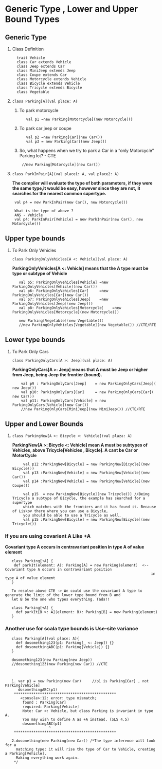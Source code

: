 # Generic Type , Lower and Upper Bound Types

## Generic Type


1. Class Definition
   ```$xslt
     trait Vehicle
     class Car extends Vehicle
     class Jeep extends Car
     class MiniJeep extends Jeep
     class Coupe extends Car
     class Motorcycle extends Vehicle
     class Bicycle extends Vehicle
     class Tricycle extends Bicycle
     class Vegetable
   ```
2. `class Parking[A](val place: A) `

   1. To park motorcycle
      ```$xslt
         val p1 =new Parking[Motorcycle](new Motorcycle())
      ```
   1. To park car jeep or coupe
      ```$xslt
         val p2 =new Parking[Car](new Car())
         val p3 = new Parking[Car](new Jeep())
      ```
        
   1. So, what happens when we try to park a Car in a “only Motorcycle” Parking lot? - CTE
      ```$xslt
       //new Parking[Motorcycle](new Car())
      ```
        
        
3. `class ParkInPair[A](val place1: A, val place2: A) `
   
   **The compiler will evaluate the type of both parameters,**
   **if they were the same type,it would be easy, however since they are not,**
   **it searches for the nearest common supertype.**
   
   
   ```$xslt
    val p4 = new ParkInPair(new Car(), new Motorcycle())
    
    What is the type of above ?
    ANS - Vehicle      
    val p4: ParkInPair[Vehicle] = new ParkInPair(new Car(), new Motorcycle())               
   ``` 
## Upper type bounds   

1. To Park Only Vehicles 
   
   `class ParkingOnlyVehicles[A <: Vehicle](val place: A)`
   
   **ParkingOnlyVehicles[A <: Vehicle] means that the A type must be type or subtype of Vehicle**
   
   ```$xslt
      val p5: ParkingOnlyVehicles[Vehicle] =new ParkingOnlyVehicles[Vehicle](new Car())
      val p6: ParkingOnlyVehicles[Car]     =new ParkingOnlyVehicles[Car](new Car())
      val p7: ParkingOnlyVehicles[Jeep]    =new ParkingOnlyVehicles[Jeep](new Jeep())
      val p8: ParkingOnlyVehicles[Motorcycle]    =new ParkingOnlyVehicles[Motorcycle](new Motorcycle())
   
      new Parking[Vegetable](new Vegetable())
      //new ParkingOnlyVehicles[Vegetable](new Vegetable()) //CTE/RTE
   ```
## Lower type bounds

1. To Park Only Cars   

    `class ParkingOnlyCars[A >: Jeep](val place: A)`   
    
    **ParkingOnlyCars[A >: Jeep] means that A must be Jeep or higher from Jeep, being Jeep the frontier (bound).**
    
    ```$xslt
        val p9 : ParkingOnlyCars[Jeep]    = new ParkingOnlyCars[Jeep]( new Jeep())
        val p10: ParkingOnlyCars[Car]     = new ParkingOnlyCars[Car]( new Car())
        val p11: ParkingOnlyCars[Vehicle] = new ParkingOnlyCars[Vehicle](new Car())
        //new ParkingOnlyCars[MiniJeep](new MiniJeep()) //CTE/RTE
    ```

## Upper and Lower Bounds   
   
1.  `class ParkingNew[A >: Bicycle <: Vehicle](val plaza: A)`
    
    **ParkingNew[A >: Bicycle <: Vehicle] mean A must be subtypes of Vehicles, above Tricycle[Vehicles , Bicycle]. A cant be Car or MotorCycle**
    
    ```$xslt
         val p12 :ParkingNew[Bicycle] = new ParkingNew[Bicycle](new Bicycle())
         val p13 :ParkingNew[Vehicle] = new ParkingNew[Vehicle](new Car())
         val p14 :ParkingNew[Vehicle] = new ParkingNew[Vehicle](new Coupe())
         
         val p15  = new ParkingNew[Bicycle](new Tricycle()) //Being Tricycle a subtype of Bicycle, the example has searched for a supertype
         which matches with the frontiers and it has found it. Because of Liskov there where you can use a Bicycle,
         you should be able to use a Tricycle as well.
         val p15 :ParkingNew[Bicycle] = new ParkingNew[Bicycle](new Tricycle())
    ```

### If you are using covarient A  Like +A

**Covariant type A occurs in contravariant position in type A of value element**
   
   ```$xslt
      class Parking[+A] {
       def parkIt(element: A): Parking[A] = new Parking(element)  <-- Covariant type A occurs in contravariant position
                                                                      in type A of value element
      }
      
      To resolve above CTE -> We could use the covariant A type to generate the limit of the lower type bound from B and 
      let B be the one who types everything. Tada!!
      
      class Parking[+A] {
        def parkIt[B >: A](element: B): Parking[B] = new Parking(element)
      }
   ```  
    
### Another use for scala type bounds is Use-site variance

   ```$xslt
      class Parking[A](val place: A){
        def dosomething123(p1: Parking[_ <: Jeep]) {}
        def dosomethingABC(p1: Parking[Vehicle]) {}
      }

      dosomething123(new Parking(new Jeep))
      //dosomething123(new Parking(new Car)) //CTE



      1. var p1 = new Parking(new Car)     //p1 is Parking[Car] , not Parking[Vehicle] 
         dosomethingABC(p1)
       ***********************************************
          <console>:12: error: type mismatch;
           found : Parking[Car]
           required: Parking[Vehicle]
           Note: Car <: Vehicle, but class Parking is invariant in type A.
           You may wish to define A as +A instead. (SLS 4.5)
           dosomethingABC(p1)
                       ^ 
       ***********************************************
      
      2.dosomething(new Parking(new Car)) /*The type inference will look for a
        matching type: it will rise the type of Car to Vehicle, creating a Parking[Vehicle]. 
        Making everything work again.
       */
   ```    